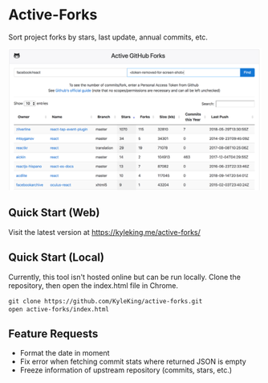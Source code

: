 Active-Forks
===========

Sort project forks by stars, last update, annual commits, etc.

![Screenshot](screenshot.png)

## Quick Start (Web)

Visit the latest version at https://kyleking.me/active-forks/

## Quick Start (Local)

Currently, this tool isn't hosted online but can be run locally. Clone the repository, then open the index.html file in Chrome.

```
git clone https://github.com/KyleKing/active-forks.git
open active-forks/index.html
```

## Feature Requests

- Format the date in moment
- Fix error when fetching commit stats where returned JSON is empty
- Freeze information of upstream repository (commits, stars, etc.)
